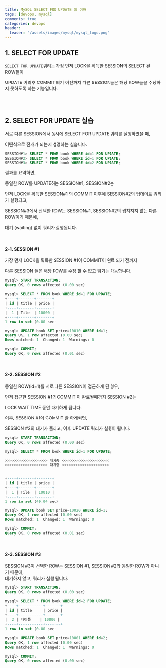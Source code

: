 ```yaml
---
title: MySQL SELECT FOR UPDATE 의 이해
tags: [devops, mysql]
comments: true
categories: devops
header:
  teaser: "/assets/images/mysql/mysql_logo.png"
---
```




## 1. SELECT FOR UPDATE 

`SELECT FOR UPDATE`쿼리는 가정 먼저 LOCK을 획득한 SESSION의 SELECT 된 ROW들이 <br/>

UPDATE 쿼리후 COMMIT 되기 이전까지 다른 SESSION들은 해당 ROW들을 수정하지 못하도록 하는 기능입니다.<br/>

<br/>

<br/>

## 2. SELECT FOR UPDATE 실습



서로 다른 SESSION에서 동시에 SELECT FOR UPDATE 쿼리를 실행하였을 때,

어떤식으로 전개가 되는지 설명하는 실습니다. 

```sql
SESSION#1> SELECT * FROM book WHERE id=1 FOR UPDATE;
SESSION#2> SELECT * FROM book WHERE id=1 FOR UPDATE;
SESSION#3> SELECT * FROM book WHERE id=2 FOR UPDATE;
```

결과를 요약하면,

동일한 ROW를 UPDATE하는 SESSION#1, SESSION#2는 

먼저 LOCK을 획득한 SESSION#1 의 COMMIT 이후에 SESSION#2의 업데이트 쿼리가 실행되고,

SESSION#3에서 선택한 ROW는 SESSION#1, SESSION#2의 겹치지지 않는 다른 ROW이기 때문에,

대기 (waiting) 없이 쿼리가 실행됩니다.

<br/>



#### 2-1. SESSION #1 

가장 먼저 LOCK을 획득한 SESSION #1이 COMMIT이 완료 되기 전까지 <br/>

다른 SESSION 들은 해당 ROW를 수정 할 수 없고 읽기는 가능합니다.

```sql
mysql> START TRANSACTION;
Query OK, 0 rows affected (0.00 sec)

mysql> SELECT * FROM book WHERE id=1 FOR UPDATE;
+----+-------+-------+
| id | title | price |
+----+-------+-------+
|  1 | Tile  | 10000 |
+----+-------+-------+
1 row in set (0.00 sec)

mysql> UPDATE book SET price=10010 WHERE id=1;
Query OK, 1 row affected (0.00 sec)
Rows matched: 1  Changed: 1  Warnings: 0

mysql> COMMIT;
Query OK, 0 rows affected (0.01 sec)
```

<br/>

#### 2-2. SESSION #2

동일한 ROW(id=1)를 서로 다른 SESSION이 접근하게 된 경우,<br/>

먼저 접근한 SESSION #1의 COMMIT 이 완료될때까지 SESSION #2는 <br/>

LOCK WAIT TIME 동안 대기하게 됩니다.<br/>

이후, SESSION #1이 COMMIT 을 하게되면, <br/>

SESSION #2의 대기가 풀리고, 이후 UPDATE 쿼리가 실행이 됩니다.

```sql
mysql> START TRANSACTION;
Query OK, 0 rows affected (0.00 sec)

mysql> SELECT * FROM book WHERE id=1 FOR UPDATE;

>>>>>>>>>>>>>>>>>>> 대기중 <<<<<<<<<<<<<<<<<<<<<
>>>>>>>>>>>>>>>>>>> 대기중 <<<<<<<<<<<<<<<<<<<<<


+----+-------+-------+
| id | title | price |
+----+-------+-------+
|  1 | Tile  | 10010 |
+----+-------+-------+
1 row in set (49.84 sec)

mysql> UPDATE book SET price=10020 WHERE id=1;
Query OK, 1 row affected (0.00 sec)
Rows matched: 1  Changed: 1  Warnings: 0

mysql> COMMIT;
Query OK, 0 rows affected (0.01 sec)
```

<br/>

#### 2-3. SESSION #3

SESSION #3이 선택한 ROW는 SESSION #1, SESSION #2와 동일한 ROW가 아니기 때문에,<br/>
대기하지 않고, 쿼리가 실행 됩니다.

```sql
mysql> START TRANSACTION;
Query OK, 0 rows affected (0.00 sec)

mysql> SELECT * FROM book WHERE id=2 FOR UPDATE;
+----+-----------+-------+
| id | title     | price |
+----+-----------+-------+
|  2 | 타이틀    | 10000 |
+----+-----------+-------+
1 row in set (0.00 sec)

mysql> UPDATE book SET price=10001 WHERE id=2;
Query OK, 1 row affected (0.00 sec)
Rows matched: 1  Changed: 1  Warnings: 0

mysql> COMMIT;
Query OK, 0 rows affected (0.00 sec)
```



